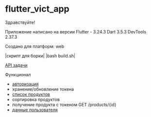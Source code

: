 # flutter_vict_app

Здравствуйте!

Приложение написано на версии 
 Flutter - 3.24.3
 Dart 3.5.3 
 DevTools 2.37.3

Создано для платформ: 
 web

|скрипт для борки|
|bash build.sh|


[API задачи](https://fakeapi.platzi.com/en/about/introduction/)

Функционал
 - [авторизация](https://fakeapi.platzi.com/en/rest/auth-jwt/)
 - хранение/обновление токена
 - [список продуктов](https://fakeapi.platzi.com/en/rest/products/) 
 - сортировка продуктов
 - получение продукта c токеном GET /products/{id}
 - [данные пользователя](https://fakeapi.platzi.com/en/rest/users/)


